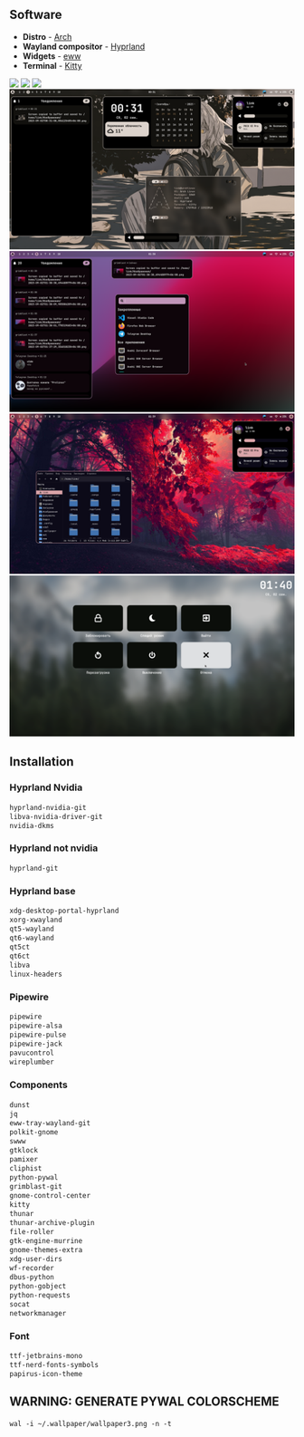 ## Software
- **Distro** - [Arch](https://archlinux.org/)
- **Wayland compositor** - [Hyprland](https://hyprland.org/)
- **Widgets** - [eww](https://github.com/elkowar/eww)
- **Terminal** - [Kitty](https://sw.kovidgoyal.net/kitty/)

<img src="https://img.shields.io/github/last-commit/linkfrg/dotfiles?color=%23c4a7e7&style=for-the-badge">
<img src="https://img.shields.io/github/repo-size/linkfrg/dotfiles?color=%23c4a7e7&style=for-the-badge">
<img src="https://img.shields.io/github/stars/linkfrg/dotfiles?color=%23c4a7e7&style=for-the-badge">

<img src="assets/1.png"/>
<img src="assets/2.png"/>
<img src="assets/3.png"/>
<img src="assets/4.png"/>

## Installation

### Hyprland Nvidia
```
hyprland-nvidia-git
libva-nvidia-driver-git
nvidia-dkms
```

### Hyprland not nvidia
```
hyprland-git
```

### Hyprland base
```
xdg-desktop-portal-hyprland
xorg-xwayland
qt5-wayland
qt6-wayland
qt5ct
qt6ct
libva
linux-headers 
```

### Pipewire
```
pipewire 
pipewire-alsa 
pipewire-pulse 
pipewire-jack 
pavucontrol
wireplumber
```

### Components
```
dunst
jq
eww-tray-wayland-git
polkit-gnome
swww
gtklock
pamixer 
cliphist
python-pywal
grimblast-git
gnome-control-center
kitty
thunar
thunar-archive-plugin 
file-roller 
gtk-engine-murrine 
gnome-themes-extra
xdg-user-dirs
wf-recorder
dbus-python
python-gobject
python-requests
socat
networkmanager
```

### Font
```
ttf-jetbrains-mono
ttf-nerd-fonts-symbols
papirus-icon-theme
```

## WARNING: GENERATE PYWAL COLORSCHEME
```
wal -i ~/.wallpaper/wallpaper3.png -n -t
```
